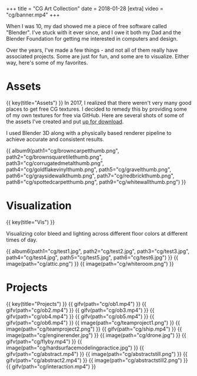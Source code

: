 +++
title = "CG Art Collection"
date = 2018-01-28
[extra]
video = "cg/banner.mp4"
+++

When I was 10, my dad showed me a piece of free software called "Blender".  I've stuck with it ever since, and I owe it both my Dad and the Blender Foundation for getting me interested in computers and design.

Over the years, I've made a few things - and not all of them really have associated projects.  Some are just for fun, and some are to visualize.  Either way, here's some of my favorites.

# Assets
{{ key(title="Assets") }}
In 2017, I realized that there weren't very many good places to get free CG textures. I decided to remedy this by providing some of my own textures for free via GitHub.  Here are several shots of some of the assets I've created and put [up for download](https://github.com/piedoom/mat).

I used Blender 3D along with a physically based renderer pipeline to achieve accurate and consistent results.

{{ album9(path1="cg/browncarpetthumb.png", path2="cg/brownsquaretilethumb.png", path3="cg/corrugatedmetalthumb.png", path4="cg/goldflakevinylthumb.png", path5="cg/gravelthumb.png", path6="cg/graysidewalkthumb.png", path7="cg/redbrickthumb.png", path8="cg/spottedcarpetthumb.png", path9="cg/whitewallthumb.png") }}

# Visualization
{{ key(title="Vis") }}

Visualizing color bleed and lighting across different floor colors at different times of day.

{{ album6(path1="cg/test1.jpg", path2="cg/test2.jpg", path3="cg/test3.jpg", path4="cg/test4.jpg", path5="cg/test5.jpg", path6="cg/test6.jpg") }}
{{ image(path="cg/attic.png") }}
{{ image(path="cg/whiteroom.png") }}

# Projects
{{ key(title="Projects") }}
{{ gifv(path="cg/ob1.mp4") }}
{{ gifv(path="cg/ob2.mp4") }}
{{ gifv(path="cg/ob3.mp4") }}
{{ gifv(path="cg/ob4.mp4") }}
{{ gifv(path="cg/ob5.mp4") }}
{{ gifv(path="cg/ob6.mp4") }}
{{ image(path="cg/teamproject1.png") }}
{{ image(path="cg/teamproject2.png") }}
{{ gifv(path="cg/ship.mp4") }}
{{ image(path="cg/enginerender.jpg") }}
{{ image(path="cg/drone.jpg") }}
{{ gifv(path="cg/flyby.mp4") }}
{{ image(path="cg/hardsurfacemodelingpractice.jpg") }}
{{ gifv(path="cg/abstract.mp4") }}
{{ image(path="cg/abstractstill.png") }}
{{ gifv(path="cg/abstract2.mp4") }}
{{ image(path="cg/abstractstill2.png") }}
{{ gifv(path="cg/interaction.mp4") }}
